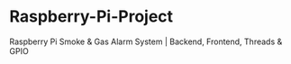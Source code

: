 # Raspberry-Pi-Project
Raspberry Pi Smoke &amp; Gas Alarm System | Backend, Frontend, Threads &amp; GPIO
